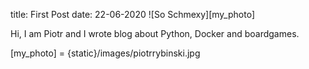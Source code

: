 title: First Post
date: 22-06-2020
![So Schmexy][my_photo]

Hi, I am Piotr and I wrote blog about Python, Docker and
boardgames.


[my_photo] = {static}/images/piotrrybinski.jpg